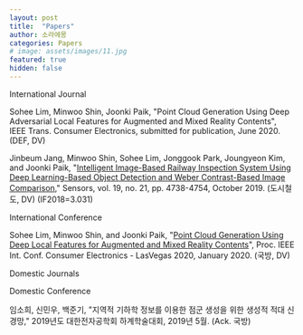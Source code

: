 ```yaml
---
layout: post
title:  "Papers"
author: 소라에몽
categories: Papers
# image: assets/images/11.jpg
featured: true
hidden: false
---
```



International Journal

Sohee Lim, Minwoo Shin, Joonki Paik, "Point Cloud Generation Using Deep Adversarial Local Features for Augmented and Mixed Reality Contents", IEEE Trans. Consumer Electronics, submitted for publication, June 2020. (DEF, DV)

Jinbeum Jang, Minwoo Shin, Sohee Lim, Jonggook Park, Joungyeon Kim, and Joonki Paik, "[Intelligent Image-Based Railway Inspection System Using Deep Learning-Based Object Detection and Weber Contrast-Based Image Comparison](https://www.mdpi.com/1424-8220/19/21/4738)," Sensors, vol. 19, no. 21, pp. 4738-4754, October 2019. (도시철도, DV) (IF2018=3.031)



International Conference

Sohee Lim, Minwoo Shin, and Joonki Paik, "[Point Cloud Generation Using Deep Local Features for Augmented and Mixed Reality Contents](https://ieeexplore.ieee.org/document/9043081)", Proc. IEEE Int. Conf. Consumer Electronics - LasVegas 2020, January 2020. (국방, DV)


Domestic Journals



Domestic Conference

임소희, 신민우, 백준기, "지역적 기하학 정보를 이용한 점군 생성을 위한 생성적 적대 신경망," 2019년도 대한전자공학회 하계학술대회, 2019년 5월. (Ack. 국방)

